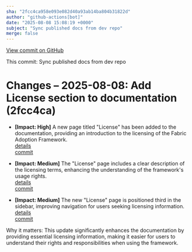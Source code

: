 ```yaml
---
sha: "2fcc4ca958e093e082d40a93ab14ba804b31822d"
author: "github-actions[bot]"
date: "2025-08-08 15:08:19 +0000"
subject: "Sync published docs from dev repo"
merge: false
---
```


[View commit on GitHub](https://github.com/TheTrustedAdvisor/FabricAdoptionFramework/commit/2fcc4ca958e093e082d40a93ab14ba804b31822d)

This commit: Sync published docs from dev repo

# Changes – 2025-08-08: Add License section to documentation (2fcc4ca)

- **[Impact: High]** A new page titled "License" has been added to the documentation, providing an introduction to the licensing of the Fabric Adoption Framework.  
   [details](/docs/about/changes/2025-08-08-sync-published-docs-from-dev-repo)  
   [commit](https://github.com/TheTrustedAdvisor/FabricAdoptionFramework/commit/2fcc4ca958e093e082d40a93ab14ba804b31822d)

- **[Impact: Medium]** The "License" page includes a clear description of the licensing terms, enhancing the understanding of the framework's usage rights.  
   [details](/docs/about/changes/2025-08-08-sync-published-docs-from-dev-repo)  
   [commit](https://github.com/TheTrustedAdvisor/FabricAdoptionFramework/commit/2fcc4ca958e093e082d40a93ab14ba804b31822d)

- **[Impact: Medium]** The new "License" page is positioned third in the sidebar, improving navigation for users seeking licensing information.  
   [details](/docs/about/changes/2025-08-08-sync-published-docs-from-dev-repo)  
   [commit](https://github.com/TheTrustedAdvisor/FabricAdoptionFramework/commit/2fcc4ca958e093e082d40a93ab14ba804b31822d)

Why it matters: This update significantly enhances the documentation by providing essential licensing information, making it easier for users to understand their rights and responsibilities when using the framework.
